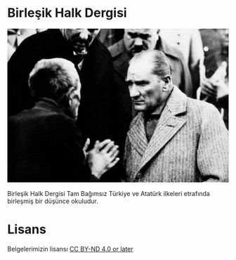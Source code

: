 # Birleşik Halk Dergisi

![Mustafa Kemal Atatürk](img/ATA.jpg)

Birleşik Halk Dergisi Tam Bağımsız Türkiye ve Atatürk ilkeleri etrafında birleşmiş bir düşünce okuludur. 

# Lisans

Belgelerimizin lisansı [CC BY-ND 4.0 or later](by-nd.markdown)

